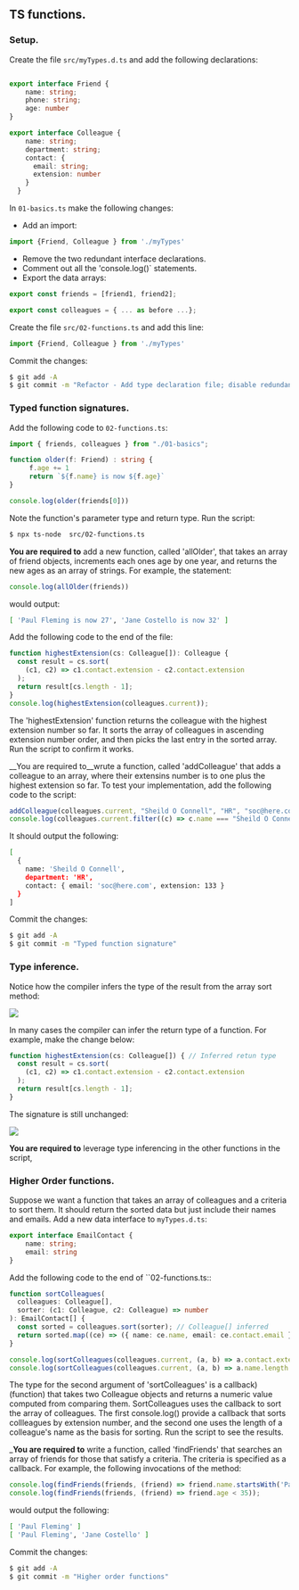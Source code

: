 ## TS functions.

### Setup.
Create the file `src/myTypes.d.ts` and add the following declarations:
~~~ts

export interface Friend {
    name: string;
    phone: string;
    age: number
}

export interface Colleague {
    name: string;
    department: string;
    contact: {
      email: string;
      extension: number
    } 
  }
~~~
In `01-basics.ts` make the following changes: 
+ Add an import:
~~~ts
import {Friend, Colleague } from './myTypes'
~~~
+ Remove the two redundant interface declarations.
+ Comment out all the 'console.log()` statements.
+ Export the data arrays:
~~~ts
export const friends = [friend1, friend2];

export const colleagues = { ... as before ...};
~~~

Create the file `src/02-functions.ts` and add this line:
~~~ts
import {Friend, Colleague } from './myTypes'
~~~

Commit the changes:
~~~bash
$ git add -A
$ git commit -m "Refactor - Add type declaration file; disable redundant consol logs"
~~~
### Typed function signatures.

Add the following code to `02-functions.ts`:
~~~ts
import { friends, colleagues } from "./01-basics";

function older(f: Friend) : string {
     f.age += 1
     return `${f.name} is now ${f.age}` 
}

console.log(older(friends[0]))
~~~
Note the function's parameter type and return type. Run the script:
~~~bash
$ npx ts-node  src/02-functions.ts 
~~~

__You are required to__ add a new function, called 'allOlder', that takes an array of friend objects, increments each ones age by one year, and returns the new ages as an array of strings. For example, the statement:
~~~ts
console.log(allOlder(friends))
~~~
would output:
~~~bash
[ 'Paul Fleming is now 27', 'Jane Costello is now 32' ]
~~~

Add the following code to the end of the file:
~~~ts
function highestExtension(cs: Colleague[]): Colleague {
  const result = cs.sort(
    (c1, c2) => c1.contact.extension - c2.contact.extension
  );
  return result[cs.length - 1];
}
console.log(highestExtension(colleagues.current));
~~~
The 'highestExtension' function returns the colleague with the highest extension number so far. It sorts the array of colleagues in ascending extension number order, and then picks the last entry in the sorted array. Run the script to confirm it works.

__You are required to__wrute a function, called 'addColleague' that adds a colleague to an array, where their extensins number is to one plus the highest extension so far. To test your implementation, add the following code to the script:
~~~ts
addColleague(colleagues.current, "Sheild O Connell", "HR", "soc@here.com");
console.log(colleagues.current.filter((c) => c.name === "Sheild O Connell"));
~~~
It should output the following:
~~~bash
[
  {
    name: 'Sheild O Connell',
    department: 'HR',
    contact: { email: 'soc@here.com', extension: 133 }
  }
]
~~~

Commit the changes:
~~~bash
$ git add -A
$ git commit -m "Typed function signature"
~~~

### Type inference.

Notice how the compiler infers the type of the result from the array sort method:

![][infer] 

In many cases the compiler can infer the return type of a function. For example, make the change below:
~~~ts
function highestExtension(cs: Colleague[]) { // Inferred retun type
  const result = cs.sort(
    (c1, c2) => c1.contact.extension - c2.contact.extension
  );
  return result[cs.length - 1];
}
~~~

The signature is still unchanged:

![][infer2] 

__You are required to__ leverage type inferencing in the other functions in the script,

### Higher Order functions.

Suppose we want a function that takes an array of colleagues and a criteria to sort them. It should return the sorted data but just include their names and emails. Add a new data interface to `myTypes.d.ts`:
~~~ts
export interface EmailContact {
    name: string;
    email: string
}
~~~
Add the following code to the end of ``02-functions.ts::
~~~ts
function sortColleagues(
  colleagues: Colleague[],
  sorter: (c1: Colleague, c2: Colleague) => number
): EmailContact[] {
  const sorted = colleagues.sort(sorter); // Colleague[] inferred
  return sorted.map((ce) => ({ name: ce.name, email: ce.contact.email }));
}

console.log(sortColleagues(colleagues.current, (a, b) => a.contact.extension - b.contact.extension));
console.log(sortColleagues(colleagues.current, (a, b) => a.name.length - b.name.length));
~~~
The type for the second argument of 'sortColleagues' is a callback)(function) that takes two Colleague objects and returns a numeric value computed from comparing them. SortColleagues uses the callback to sort the array of colleagues. The first console.log() provide a callback that sorts collleagues by extension number, and the second one uses the length of a colleague's name as the basis for sorting. Run the script to see the results.

___You are required to__ write a function, called 'findFriends' that searches an array of friends for those that satisfy a criteria. The criteria is specified as a callback. For example, the following invocations of the method:
~~~ts
console.log(findFriends(friends, (friend) => friend.name.startsWith('Pa')));
console.log(findFriends(friends, (friend) => friend.age < 35));
~~~
would output the following:
~~~bash
[ 'Paul Fleming' ]
[ 'Paul Fleming', 'Jane Costello' ]
~~~

Commit the changes:
~~~bash
$ git add -A
$ git commit -m "Higher order functions"
~~~

[infer]: ./img/infer.png
[infer2]: ./img/infer2.png
